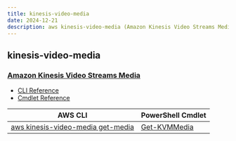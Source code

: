 ```yaml
---
title: kinesis-video-media
date: 2024-12-21
description: aws kinesis-video-media (Amazon Kinesis Video Streams Media) command/cmdlet list.
---
```


## kinesis-video-media

### [Amazon Kinesis Video Streams Media](https://aws.amazon.com/kinesis/)

* [CLI Reference](https://awscli.amazonaws.com/v2/documentation/api/latest/reference/kinesis-video-media/index.html)
* [Cmdlet Reference](https://docs.aws.amazon.com/powershell/latest/reference/items/Amazon_Kinesis_Video_Streams_Media_cmdlets.html)

|AWS CLI|PowerShell Cmdlet|
|----|----|
|[aws kinesis-video-media get-media](https://awscli.amazonaws.com/v2/documentation/api/latest/reference/kinesis-video-media/get-media.html)|[Get-KVMMedia](https://docs.aws.amazon.com/powershell/latest/reference/items/Get-KVMMedia.html)|

